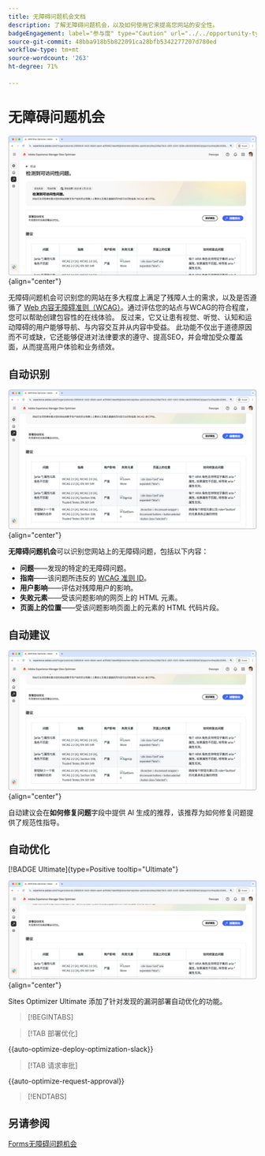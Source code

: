 ```yaml
---
title: 无障碍问题机会文档
description: 了解无障碍问题机会，以及如何使用它来提高您网站的安全性。
badgeEngagement: label="参与度" type="Caution" url="../../opportunity-types/engagement.md" tooltip="参与度"
source-git-commit: 48bba918b5b822091ca28bfb5342277207d780ed
workflow-type: tm+mt
source-wordcount: '263'
ht-degree: 71%

---
```



# 无障碍问题机会

![无障碍问题机会](./assets/accessibility-issues/hero.png){align="center"}

无障碍问题机会可识别您的网站在多大程度上满足了残障人士的需求，以及是否遵循了 [Web 内容无障碍准则（WCAG）](https://www.w3.org/TR/WCAG21/)。通过评估您的站点与WCAG的符合程度，您可以帮助创建包容性的在线体验。 反过来，它又让患有视觉、听觉、认知和运动障碍的用户能够导航、与内容交互并从内容中受益。 此功能不仅出于道德原因而不可或缺，它还能够促进对法律要求的遵守、提高SEO，并会增加受众覆盖面，从而提高用户体验和业务绩效。

## 自动识别

![自动识别无障碍问题](./assets/accessibility-issues/auto-identify.png){align="center"}

**无障碍问题机会**&#x200B;可以识别您网站上的无障碍问题，包括以下内容：

* **问题**——发现的特定的无障碍问题。
* **指南**——该问题所违反的 [WCAG 准则 ID](https://www.w3.org/TR/WCAG21/)。
* **用户影响**——评估对残障用户的影响。
* **失败元素**——受该问题影响的网页上的 HTML 元素。
* **页面上的位置**——受该问题影响页面上的元素的 HTML 代码片段。

## 自动建议

![自动建议无障碍问题](./assets/accessibility-issues/auto-suggest.png){align="center"}

自动建议会在&#x200B;**如何修复问题**&#x200B;字段中提供 AI 生成的推荐，该推荐为如何修复问题提供了规范性指导。

## 自动优化

[!BADGE Ultimate]{type=Positive tooltip="Ultimate"}

![自动优化无障碍问题](./assets/accessibility-issues/auto-optimize.png){align="center"}

Sites Optimizer Ultimate 添加了针对发现的漏洞部署自动优化的功能。

>[!BEGINTABS]

>[!TAB 部署优化]

{{auto-optimize-deploy-optimization-slack}}

>[!TAB 请求审批]

{{auto-optimize-request-approval}}

>[!ENDTABS]

## 另请参阅

[Forms无障碍问题机会](/help/documentation/opportunities/forms-accessibility-issues.md)